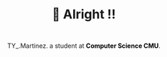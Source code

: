 <div align="center" style="display: block;">
    <h1><b>👑 Alright !! </b></h1>
        <div>
            <img src="http://github-readme-streak-stats.herokuapp.com/?user=thayorch&theme=gradient&hide_border=false" alt="">
            <img src="https://github-readme-stats.vercel.app/api/top-langs/?username=thayorch&layout=compact&hide_border=false&show_icons=true" alt="">
        </div>
        <div style="margin-top: 10px">
        TY_.Martinez. a student at <strong><a style="text-decoration: none; color: black;" href="https://www.cs.science.cmu.ac.th/">Computer Science CMU</a></strong>.               
        </div>        
</div>
